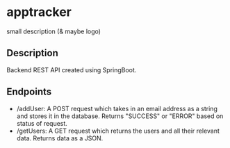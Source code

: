﻿# apptracker
small description (& maybe logo)

## Description
Backend REST API created using SpringBoot.

## Endpoints
- /addUser: A POST request which takes in an email address as a string and stores it in the database. Returns "SUCCESS" or "ERROR" based on status of request.
- /getUsers: A GET request which returns the users and all their relevant data. Returns data as a JSON.
